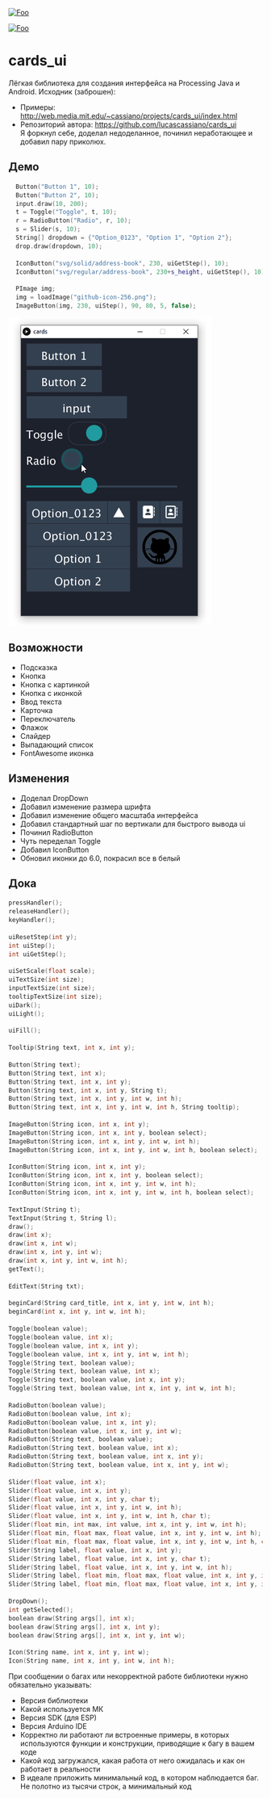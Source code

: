 [![Foo](https://img.shields.io/badge/README-ENGLISH-brightgreen.svg?style=for-the-badge)](https://github-com.translate.goog/GyverLibs/cards_ui?_x_tr_sl=ru&_x_tr_tl=en)  

[![Foo](https://img.shields.io/badge/ПОДПИСАТЬСЯ-НА%20ОБНОВЛЕНИЯ-brightgreen.svg?style=social&logo=telegram&color=blue)](https://t.me/GyverLibs)


# cards_ui
Лёгкая библиотека для создания интерфейса на Processing Java и Android. Исходник (заброшен):
- Примеры: http://web.media.mit.edu/~cassiano/projects/cards_ui/index.html  
- Репозиторий автора: https://github.com/lucascassiano/cards_ui  
Я форкнул себе, доделал недоделанное, починил неработающее и добавил пару приколюх.

## Демо
```cpp
  Button("Button 1", 10);
  Button("Button 2", 10);
  input.draw(10, 200);
  t = Toggle("Toggle", t, 10);
  r = RadioButton("Radio", r, 10);
  s = Slider(s, 10);
  String[] dropdown = {"Option_0123", "Option 1", "Option 2"};
  drop.draw(dropdown, 10); 

  IconButton("svg/solid/address-book", 230, uiGetStep(), 10);
  IconButton("svg/regular/address-book", 230+s_height, uiGetStep(), 10);

  PImage img;
  img = loadImage("github-icon-256.png");  
  ImageButton(img, 230, uiStep(), 90, 80, 5, false);
```
![demo](/demo.png)

## Возможности
- Подсказка
- Кнопка
- Кнопка с картинкой
- Кнопка с иконкой
- Ввод текста
- Карточка
- Переключатель
- Флажок
- Слайдер
- Выпадающий список
- FontAwesome иконка

## Изменения
- Доделал DropDown
- Добавил изменение размера шрифта
- Добавил изменение общего масштаба интерфейса
- Добавил стандартный шаг по вертикали для быстрого вывода ui
- Починил RadioButton
- Чуть переделал Toggle
- Добавил IconButton
- Обновил иконки до 6.0, покрасил все в белый

## Дока
```cpp
pressHandler();
releaseHandler();
keyHandler();

uiResetStep(int y);
int uiStep();
int uiGetStep();

uiSetScale(float scale);
uiTextSize(int size);
inputTextSize(int size);
tooltipTextSize(int size);
uiDark();
uiLight();

uiFill();

Tooltip(String text, int x, int y);

Button(String text);
Button(String text, int x);
Button(String text, int x, int y);
Button(String text, int x, int y, String t);
Button(String text, int x, int y, int w, int h);
Button(String text, int x, int y, int w, int h, String tooltip);

ImageButton(String icon, int x, int y);
ImageButton(String icon, int x, int y, boolean select);
ImageButton(String icon, int x, int y, int w, int h);
ImageButton(String icon, int x, int y, int w, int h, boolean select);

IconButton(String icon, int x, int y);
IconButton(String icon, int x, int y, boolean select);
IconButton(String icon, int x, int y, int w, int h);
IconButton(String icon, int x, int y, int w, int h, boolean select);

TextInput(String t);
TextInput(String t, String l);
draw();
draw(int x);
draw(int x, int w);
draw(int x, int y, int w);
draw(int x, int y, int w, int h);
getText();

EditText(String txt);

beginCard(String card_title, int x, int y, int w, int h);
beginCard(int x, int y, int w, int h);

Toggle(boolean value);
Toggle(boolean value, int x);
Toggle(boolean value, int x, int y);
Toggle(boolean value, int x, int y, int w, int h);
Toggle(String text, boolean value);
Toggle(String text, boolean value, int x);
Toggle(String text, boolean value, int x, int y);
Toggle(String text, boolean value, int x, int y, int w, int h);

RadioButton(boolean value);
RadioButton(boolean value, int x);
RadioButton(boolean value, int x, int y);
RadioButton(boolean value, int x, int y, int w);
RadioButton(String text, boolean value);
RadioButton(String text, boolean value, int x);
RadioButton(String text, boolean value, int x, int y);
RadioButton(String text, boolean value, int x, int y, int w);

Slider(float value, int x);
Slider(float value, int x, int y);
Slider(float value, int x, int y, char t);
Slider(float value, int x, int y, int w, int h);
Slider(float value, int x, int y, int w, int h, char t);
Slider(float min, int max, int value, int x, int y, int w, int h);
Slider(float min, float max, float value, int x, int y, int w, int h);
Slider(float min, float max, float value, int x, int y, int w, int h, char tooltip);
Slider(String label, float value, int x, int y);
Slider(String label, float value, int x, int y, char t);
Slider(String label, float value, int x, int y, int w, int h);
Slider(String label, float min, float max, float value, int x, int y, int w, int h);
Slider(String label, float min, float max, float value, int x, int y, int w, int h, char tooltip);

DropDown();
int getSelected();
boolean draw(String args[], int x);
boolean draw(String args[], int x, int y);
boolean draw(String args[], int x, int y, int w);

Icon(String name, int x, int y, int w);
Icon(String name, int x, int y, int w, int h);
```


При сообщении о багах или некорректной работе библиотеки нужно обязательно указывать:
- Версия библиотеки
- Какой используется МК
- Версия SDK (для ESP)
- Версия Arduino IDE
- Корректно ли работают ли встроенные примеры, в которых используются функции и конструкции, приводящие к багу в вашем коде
- Какой код загружался, какая работа от него ожидалась и как он работает в реальности
- В идеале приложить минимальный код, в котором наблюдается баг. Не полотно из тысячи строк, а минимальный код
